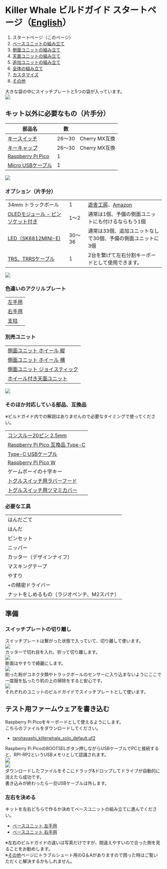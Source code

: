 # Killer Whale ビルドガイド スタートページ（[English](README_EN.md)）

1. スタートページ（このページ）
2. [ベースユニットの組み立て](右手用/2_ベースユニット.md)
3. [側面ユニットの組み立て](右手用/3_側面ユニット_トラックボール.md)
4. [天面ユニットの組み立て](右手用/4_天面ユニット.md)
5. [追加ユニットの組み立て](右手用/5_追加ユニット.md)
6. [全体の組み立て](右手用/6_全体の組み立て.md)
7. [カスタマイズ](右手用/7_カスタマイズ.md)
8. [その他](右手用/8_その他.md)

大きな袋の中にスイッチプレートと5つの袋が入っています。  
![](img/IMG_6281.jpg)     

## キット以外に必要なもの（片手分）
|部品名|数||
|-|-|-|
|[キースイッチ](https://shop.yushakobo.jp/collections/all-switches)|26〜30|Cherry MX互換|
|[キーキャップ](https://shop.yushakobo.jp/collections/keycaps)|26〜30|Cherry MX互換|
|[Raspberry Pi Pico](https://shop.yushakobo.jp/products/raspberry-pi-pico)|1||
|[Micro USBケーブル](https://shop.yushakobo.jp/products/usb-cable-micro-b-0-8m)|1||

![](img/IMG_4615.jpg)    
### オプション（片手分）
<table>
    <tr>
      <td>34mm トラックボール</td>
        <td>1</td>
      <td><a href="https://shop.yushakobo.jp/products/8020">遊舎工房</a>、<a href="https://www.amazon.co.jp/gp/product/B07BDGSX5X">Amazon</a></td>
    </tr>
    <tr>
      <td><a href="https://shop.yushakobo.jp/products/oled">OLEDモジュール - ピンソケット付き</a></td> 
      <td>1〜2</td>
      <td>通常は1個、予備の側面ユニットにも付けるならもう1個</td>
    </tr>
    <tr>
      <td><a href="https://shop.yushakobo.jp/products/sk6812mini-e-10">LED（SK6812MINI-E)</a></td>
      <td>30〜36</td>
      <td>通常は33個、追加ユニットなしで30個、予備の側面ユニットに3個</td>
    </tr>
    <tr>
      <td><a href="https://shop.yushakobo.jp/products/trrs_cable">TRS、TRRSケーブル</a></td>
       <td>1</td>
      <td>2台を繋げて左右分割キーボードとして使用できます。  </td>
    </tr>
 </table>

![](img/IMG_4630.jpg)    


### 色違いのアクリルプレート
<table>
    <tr>
      <td><a href="https://shop.yushakobo.jp/products/keyboard_acrylic_plate?variant=47873651245287">左手用</a></td> 
    </tr>
    <tr>
      <td><a href="https://shop.yushakobo.jp/products/keyboard_acrylic_plate?variant=47873651278055">右手用</a></td>
    </tr>
    <tr>
      <td><a href="https://shop.yushakobo.jp/products/keyboard_acrylic_plate?variant=47873651310823">支柱</a></td>
    </tr>
 </table>


### 別売ユニット
<table>
    <tr>
      <td><a href="https://tarohayashi.booth.pm/items/4877491">側面ユニット ホイール 縦</a></td> 
    </tr>
    <tr>
      <td><a href="https://tarohayashi.booth.pm/items/4877491">側面ユニット ホイール 横</a></td>
    </tr>
    <tr>
      <td><a href="https://tarohayashi.booth.pm/items/4877491">側面ユニット ジョイスティック</a></td>
    </tr>
    <tr>
      <td><a href="https://tarohayashi.booth.pm/items/4877486">ホイール付き天面ユニット</a></td>
    </tr>
 </table>

![](img/IMG_6297.jpg)     
### そのほか対応している部品、互換品
※ビルドガイド内での解説はありませんので必要なタイミングで使ってください。  
<table>
    <tr>
      <td><a href="https://shop.yushakobo.jp/products/31?variant=40815840067745">コンスルー20ピン 2.5mm</a></td>
    </tr>
    <tr>
      <td><a href="https://shop.yushakobo.jp/products/7532">Raspberry Pi Pico 互換品 Type-C</a></td>
    </tr>
    <tr>
      <td><a href="https://shop.yushakobo.jp/products/7497">Type-C USBケーブル</a></td>
    </tr>
    <tr>
      <td><a href="https://shop.yushakobo.jp/products/7497">Raspberry Pi Pico W</a></td>
    </tr>
    <tr>
      <td>ゲームボーイの十字キー</td>
    </tr>
    <tr>
      <td><a href="https://akizukidenshi.com/catalog/g/gP-12718/">トグルスイッチ用ラバーフード</a></td>
    </tr>
    <tr>
      <td><a href="https://akizukidenshi.com/catalog/g/gP-05912/">トグルスイッチ用ツマミカバー</a></td>
    </tr>
 </table>

### 必要な工具
<table>
    <tr>
      <td>はんだごて</td>
    </tr>
    <tr>
      <td>はんだ</td>
    </tr>
    <tr>
      <td>ピンセット</td>
    </tr>
    <tr>
      <td>ニッパー</td>
    </tr>
    <tr>
      <td>カッター（デザインナイフ）</td>
    </tr>
    <tr>
      <td>マスキングテープ</td>
    </tr>
    <tr>
      <td>やすり</td>
    </tr>
    <tr>
      <td>+の精密ドライバー</td>
    </tr>
    <tr>
      <td>ナットをしめるもの（ラジオペンチ、M2スパナ）</td>
    </tr>
 </table>

## 準備
### スイッチプレートの切り離し
スイッチプレートは繋がった状態で入っていて、切り離して使います。  
![](img/IMG_6058.jpg)    
カッターで切れ目を入れ、折って切り離します。  
![](img/IMG_4649.jpg)    
断面はやすりで綺麗にします。  
![](img/IMG_4681.jpg)    
削った粉がコネクタ類やトラックボールのセンサーに入り込まないようにここで一度服を払ったり机の上の掃除をすると安心です。  
![](img/IMG_6094.jpg)    
それぞれのユニットのビルドガイドでスイッチプレートとして使います。  

## テスト用ファームウェアを書き込む
Raspberry Pi Picoをキーボードとして使えるようにします。  
こちらのファイルをダウンロードしてください。    
- [tarohayashi_killerwhale_solo_default.uf2
](https://github.com/Taro-Hayashi/KillerWhale/releases/latest/download/tarohayashi_killerwhale_solo_default.uf2)

Raspberry Pi PicoのBOOTSELボタン押しながらUSBケーブルでPCと接続すると、RPI-RP2というUSBメモリとして認識されます。    
![](img/IMG_4689.jpg)     
![](img/rpi.jpg)     
ダウンロードしたファイルをそこにドラッグ&ドロップしてドライブが自動的に消えたら成功です。    
書き込みが終わったら一旦USBケーブルは外します。    

### 左右を決める
キットを左右どちらで作るか決めてベースユニットの組み立てに進んでください。  
- [ベースユニット 左手用](左手用/2_ベースユニット.md)
- [ベースユニット 右手用](右手用/2_ベースユニット.md)

※左右のビルドガイドの違いは写真だけですが、間違えやすいので合った側を見ることをお勧めします。  
※[その他](右手用/8_その他.md)ページにトラブルシュート用のQ＆Aがありますので困った時はご覧いただくと解決するかもしれません。


